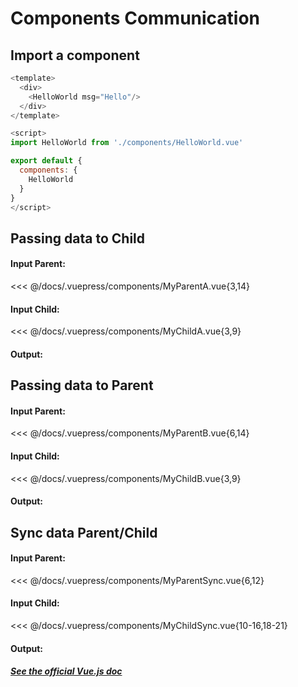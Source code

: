 # Components Communication

## Import a component

```Javascript {3,8,11-13}
<template>
  <div>
    <HelloWorld msg="Hello"/>
  </div>
</template>

<script>
import HelloWorld from './components/HelloWorld.vue'

export default {
  components: {
    HelloWorld
  }
}
</script>

```

## Passing data to Child

#### Input Parent:

<<< @/docs/.vuepress/components/MyParentA.vue{3,14}

#### Input Child:

<<< @/docs/.vuepress/components/MyChildA.vue{3,9}

#### Output:

<MyParentA />

## Passing data to Parent

#### Input Parent:

<<< @/docs/.vuepress/components/MyParentB.vue{6,14}

#### Input Child:

<<< @/docs/.vuepress/components/MyChildB.vue{3,9}

#### Output:

<MyParentB />

## Sync data Parent/Child

#### Input Parent:

<<< @/docs/.vuepress/components/MyParentSync.vue{6,12}

#### Input Child:

<<< @/docs/.vuepress/components/MyChildSync.vue{10-16,18-21}

#### Output:

<MyParentSync />

##### [See the official Vue.js doc](https://vuejs.org/v2/guide/components.html)
